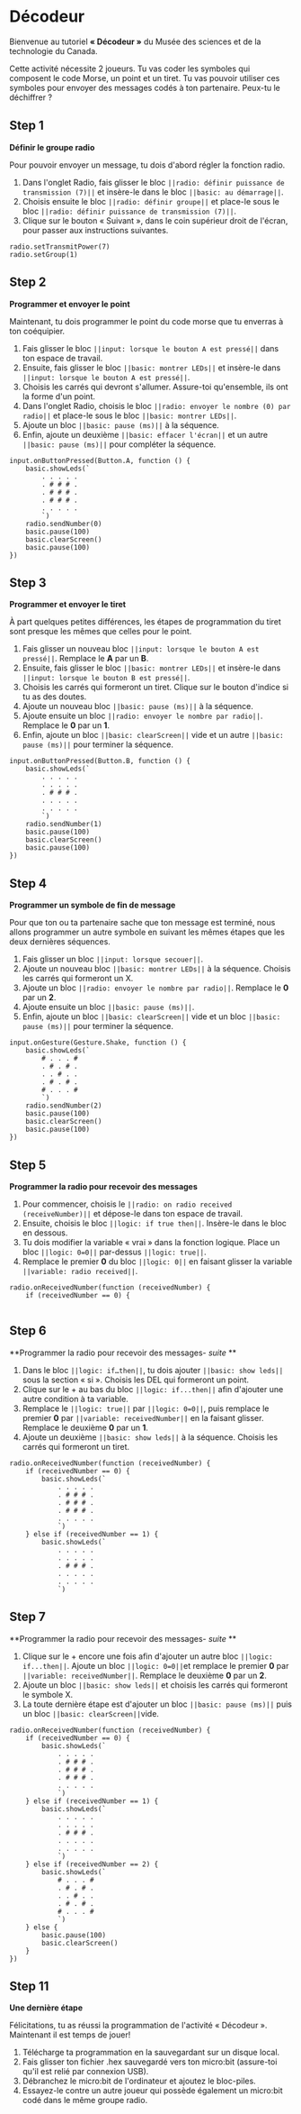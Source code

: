 # Décodeur
Bienvenue au tutoriel **« Décodeur »** du Musée des sciences et de la technologie du Canada.

Cette activité nécessite 2 joueurs. Tu vas coder les symboles qui composent le code Morse, un point et un tiret. Tu vas pouvoir utiliser ces symboles pour envoyer des messages codés à ton partenaire. Peux-tu le déchiffrer ?

## Step 1
**Définir le groupe radio**

Pour pouvoir envoyer un message, tu dois d'abord régler la fonction radio.
1. Dans l'onglet Radio, fais glisser le bloc ``||radio: définir puissance de transmission (7)||`` et insère-le dans le bloc ``||basic: au démarrage||``. 
2. Choisis ensuite le bloc ``||radio: définir groupe||`` et place-le sous le bloc ``||radio: définir puissance de transmission (7)||``.
3. Clique sur le bouton « Suivant », dans le coin supérieur droit de l'écran, pour passer aux instructions suivantes.

```blocks
radio.setTransmitPower(7)
radio.setGroup(1)
```

## Step 2
**Programmer et envoyer le point**

Maintenant, tu dois programmer le point du code morse que tu enverras à ton coéquipier.
1. Fais glisser le bloc ``||input: lorsque le bouton A est pressé||`` dans ton espace de travail. 
2. Ensuite, fais glisser le bloc ``||basic: montrer LEDs||`` et insère-le dans ``||input: lorsque le bouton A est pressé||``. 
3. Choisis les carrés qui devront s'allumer. Assure-toi qu'ensemble, ils ont la forme d'un point. 
4. Dans l'onglet Radio, choisis le bloc ``||radio: envoyer le nombre (0) par radio||`` et place-le sous le bloc ``||basic: montrer LEDs||``.
5. Ajoute un bloc ``||basic: pause (ms)||`` à la séquence. 
6. Enfin, ajoute un deuxième ``||basic: effacer l'écran||`` et un autre ``||basic: pause (ms)||`` pour compléter la séquence. 

```blocks
input.onButtonPressed(Button.A, function () {
    basic.showLeds(`
        . . . . .
        . # # # .
        . # # # .
        . # # # .
        . . . . .
        `)
    radio.sendNumber(0)
    basic.pause(100)
    basic.clearScreen()
    basic.pause(100)
})
```

## Step 3
**Programmer et envoyer le tiret**
 
À part quelques petites différences, les étapes de programmation du tiret sont presque les mêmes que celles pour le point. 
 
1. Fais glisser un nouveau bloc ``||input: lorsque le bouton A est pressé||``. Remplace le **A** par un **B**. 
2. Ensuite, fais glisser le bloc ``||basic: montrer LEDs||`` et insère-le dans ``||input: lorsque le bouton B est pressé||``. 
3. Choisis les carrés qui formeront un tiret. Clique sur le bouton d'indice si tu as des doutes. 
4. Ajoute un nouveau bloc ``||basic: pause (ms)||`` à la séquence. 
5. Ajoute ensuite un bloc ``||radio: envoyer le nombre par radio||``. Remplace le **0** par un **1**.
6. Enfin, ajoute un bloc ``||basic: clearScreen||`` vide et un autre ``||basic: pause (ms)||`` pour terminer la séquence. 

```blocks
input.onButtonPressed(Button.B, function () {
    basic.showLeds(`
        . . . . .
        . . . . .
        . # # # .
        . . . . .
        . . . . .
        `)
    radio.sendNumber(1)
    basic.pause(100)
    basic.clearScreen()
    basic.pause(100)
})
```

## Step 4
**Programmer un symbole de fin de message**

Pour que ton ou ta partenaire sache que ton message est terminé, nous allons programmer un autre symbole en suivant les mêmes étapes que les deux dernières séquences.
1. Fais glisser un bloc ``||input: lorsque secouer||``. 
2. Ajoute un nouveau bloc ``||basic: montrer LEDs||`` à la séquence. Choisis les carrés qui formeront un X. 
3. Ajoute un bloc ``||radio: envoyer le nombre par radio||``. Remplace le **0** par un **2**. 
4. Ajoute ensuite un bloc ``||basic: pause (ms)||``. 
5. Enfin, ajoute un bloc ``||basic: clearScreen||`` vide et un bloc ``||basic: pause (ms)||`` pour terminer la séquence.

```blocks
input.onGesture(Gesture.Shake, function () {
    basic.showLeds(`
        # . . . #
        . # . # .
        . . # . .
        . # . # .
        # . . . #
        `)
    radio.sendNumber(2)
    basic.pause(100)
    basic.clearScreen()
    basic.pause(100)
})
```
## Step 5
**Programmer la radio pour recevoir des messages**

1. Pour commencer, choisis le ``||radio: on radio received (receiveNumber)||`` et dépose-le dans ton espace de travail. 
2. Ensuite, choisis le bloc ``||logic: if true then||``. Insère-le dans le bloc en dessous.  
3. Tu dois modifier la variable « vrai » dans la fonction logique. Place un bloc ``||logic: 0=0||`` par-dessus ``||logic: true||``.
4. Remplace le premier **0** du bloc ``||logic: 0||`` en faisant glisser la variable ``||variable: radio received||``.

```blocks
radio.onReceivedNumber(function (receivedNumber) {
    if (receivedNumber == 0) {
        
```

## Step 6
**Programmer la radio pour recevoir des messages- *suite* **
1. Dans le bloc ``||logic: if…then||``, tu dois ajouter ``||basic: show leds||`` sous la section « si ». Choisis les DEL qui formeront un point. 
2. Clique sur le + au bas du bloc ``||logic: if...then||`` afin d'ajouter une autre condition à ta variable.
3. Remplace le ``||logic: true||`` par ``||logic: 0=0||``, puis remplace le premier **0** par ``||variable: receivedNumber||`` en la faisant glisser. Remplace le deuxième **0** par un **1**. 
4. Ajoute un deuxième ``||basic: show leds||`` à la séquence. Choisis les carrés qui formeront un tiret. 


```blocks
radio.onReceivedNumber(function (receivedNumber) {
    if (receivedNumber == 0) {
        basic.showLeds(`
            . . . . .
            . # # # .
            . # # # .
            . # # # .
            . . . . .
            `)
    } else if (receivedNumber == 1) {
        basic.showLeds(`
            . . . . .
            . . . . .
            . # # # .
            . . . . .
            . . . . .
            `)
```

## Step 7

**Programmer la radio pour recevoir des messages- *suite* **
1. Clique sur le + encore une fois afin d'ajouter un autre bloc ``||logic: if...then||``. Ajoute un bloc ``||logic: 0=0||``et remplace le premier **0** par ``||variable: receivedNumber||``. Remplace le deuxième **0** par un **2**.
2. Ajoute un bloc ``||basic: show leds||`` et choisis les carrés qui formeront le symbole X.
3. La toute dernière étape est d'ajouter un bloc ``||basic: pause (ms)||`` puis un bloc ``||basic: clearScreen||``vide. 

```blocks
radio.onReceivedNumber(function (receivedNumber) {
    if (receivedNumber == 0) {
        basic.showLeds(`
            . . . . .
            . # # # .
            . # # # .
            . # # # .
            . . . . .
            `)
    } else if (receivedNumber == 1) {
        basic.showLeds(`
            . . . . .
            . . . . .
            . # # # .
            . . . . .
            . . . . .
            `)
    } else if (receivedNumber == 2) {
        basic.showLeds(`
            # . . . #
            . # . # .
            . . # . .
            . # . # .
            # . . . #
            `)
    } else {
        basic.pause(100)
        basic.clearScreen()
    }
})
```


## Step 11 
**Une dernière étape**

Félicitations, tu as réussi la programmation de l'activité « Décodeur ». Maintenant il est temps de jouer! 
1. Télécharge ta programmation en la sauvegardant sur un disque local.
2. Fais glisser ton fichier .hex sauvegardé vers ton micro:bit (assure-toi qu'il est relié par connexion USB).
3. Débranchez le micro:bit de l'ordinateur et ajoutez le bloc-piles.
4. Essayez-le contre un autre joueur qui possède également un micro:bit codé dans le même groupe radio.
